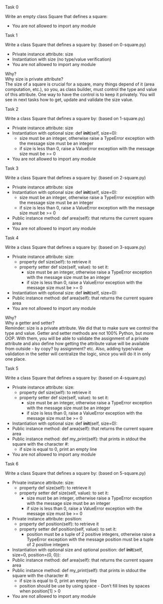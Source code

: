 Task 0

Write an empty class Square that defines a square:
* You are not allowed to import any module

Task 1

Write a class Square that defines a square by: (based on 0-square.py)
* Private instance attribute: size
* Instantiation with size (no type/value verification)
* You are not allowed to import any module

Why?  
Why size is private attribute?  
The size of a square is crucial for a square, many things depend of it (area computation, etc.), so you, as class builder, must control the type and value of this attribute. One way to have the control is to keep it privately. You will see in next tasks how to get, update and validate the size value.

Task 2

Write a class Square that defines a square by: (based on 1-square.py)
* Private instance attribute: size
* Instantiation with optional size: def __init__(self, size=0):
  - size must be an integer, otherwise raise a TypeError exception with the message size must be an integer
  - if size is less than 0, raise a ValueError exception with the message size must be >= 0
* You are not allowed to import any module

Task 3

Write a class Square that defines a square by: (based on 2-square.py)
* Private instance attribute: size
* Instantiation with optional size: def __init__(self, size=0):
  - size must be an integer, otherwise raise a TypeError exception with the message size must be an integer
  - if size is less than 0, raise a ValueError exception with the message size must be >= 0
* Public instance method: def area(self): that returns the current square area
* You are not allowed to import any module

Task 4

Write a class Square that defines a square by: (based on 3-square.py)
* Private instance attribute: size:
  - property def size(self): to retrieve it
  - property setter def size(self, value): to set it:
    - size must be an integer, otherwise raise a TypeError exception with the message size must be an integer
    - if size is less than 0, raise a ValueError exception with the message size must be >= 0
* Instantiation with optional size: def __init__(self, size=0):
* Public instance method: def area(self): that returns the current square area
* You are not allowed to import any module

Why?  
Why a getter and setter?  
Reminder: size is a private attribute. We did that to make sure we control the type and value. Getter and setter methods are not 100% Python, but more OOP. With them, you will be able to validate the assignment of a private attribute and also define how getting the attribute value will be available from outside - by copy? by assignment? etc. Also, adding type/value validation in the setter will centralize the logic, since you will do it in only one place.

Task 5

Write a class Square that defines a square by: (based on 4-square.py)
* Private instance attribute: size:
  - property def size(self): to retrieve it
  - property setter def size(self, value): to set it:
    - size must be an integer, otherwise raise a TypeError exception with the message size must be an integer
    - if size is less than 0, raise a ValueError exception with the message size must be >= 0
* Instantiation with optional size: def __init__(self, size=0):
* Public instance method: def area(self): that returns the current square area
* Public instance method: def my_print(self): that prints in stdout the square with the character #:
  - if size is equal to 0, print an empty line
* You are not allowed to import any module

Task 6

Write a class Square that defines a square by: (based on 5-square.py)
* Private instance attribute: size:
  - property def size(self): to retrieve it
  - property setter def size(self, value): to set it:
    - size must be an integer, otherwise raise a TypeError exception with the message size must be an integer
    - if size is less than 0, raise a ValueError exception with the message size must be >= 0
* Private instance attribute: position:
  - property def position(self): to retrieve it
  - property setter def position(self, value): to set it:
    - position must be a tuple of 2 positive integers, otherwise raise a TypeError exception with the message position must be a tuple of 2 positive integers
* Instantiation with optional size and optional position: def __init__(self, size=0, position=(0, 0)):
* Public instance method: def area(self): that returns the current square area
* Public instance method: def my_print(self): that prints in stdout the square with the character #:
  - if size is equal to 0, print an empty line
  - position should be use by using space - Don’t fill lines by spaces when position[1] > 0
* You are not allowed to import any module
